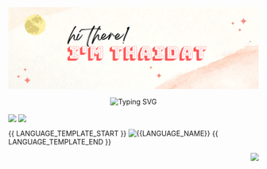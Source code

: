 ![Thai Dat banner](./imgs/banner.png)
<p align="center"><img src="https://readme-typing-svg.demolab.com?font=Rancho&size=30&pause=1000&color=B98DEC&center=true&vCenter=true&width=435&lines=Freedom+Seeker%2C;Learning+Enthusiast%2C;And+more%2C..." alt="Typing SVG" /></p>

<img align="center" src="https://github-profile-trophy.vercel.app/?username=ThaiDat&theme=tokyonight&column=3&no-frame=true"></img>
<img align="center" src="https://github-readme-stats.vercel.app/api?username=ThaiDat&show_icons=true&theme=tokyonight&count_private=true&include_all_commits=true&custom_title=Activities"></img>

{{ LANGUAGE_TEMPLATE_START }}
![{{LANGUAGE_NAME}}](https://img.shields.io/static/v1?style=flat-square&label=%E2%A0%80&color=555&labelColor={{LANGUAGE_COLOR:uri}}&message={{LANGUAGE_NAME:uri}}%EF%B8%B1{{LANGUAGE_PERCENT:uri}}%25)
{{ LANGUAGE_TEMPLATE_END }}

<img align="right" src="https://profile-counter.glitch.me/ThaiDat/count.svg"></img>
